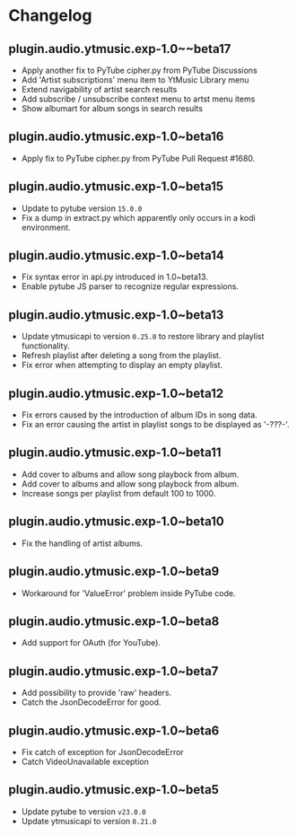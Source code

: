 # Changelog
## plugin.audio.ytmusic.exp-1.0~~beta17

- Apply another fix to PyTube cipher.py from PyTube Discussions
- Add 'Artist subscriptions' menu item to YtMusic Library menu
- Extend navigability of artist search results
- Add subscribe / unsubscribe context menu to artst menu items
- Show albumart for album songs in search results

## plugin.audio.ytmusic.exp-1.0~beta16

- Apply fix to PyTube cipher.py from PyTube Pull Request #1680.

## plugin.audio.ytmusic.exp-1.0~beta15

- Update to pytube version `15.0.0`
- Fix a dump in extract.py which apparently only occurs in a kodi environment.

## plugin.audio.ytmusic.exp-1.0~beta14

- Fix syntax error in api.py introduced in 1.0~beta13.
- Enable pytube JS parser to recognize regular expressions.

## plugin.audio.ytmusic.exp-1.0~beta13

- Update ytmusicapi to version `0.25.0` to restore library and playlist functionality.
- Refresh playlist after deleting a song from the playlist.
- Fix error when attempting to display an empty playlist.

## plugin.audio.ytmusic.exp-1.0~beta12

- Fix errors caused by the introduction of album IDs in song data.
- Fix an error causing the artist in playlist songs to be displayed as '-???-'.

## plugin.audio.ytmusic.exp-1.0~beta11

- Add cover to albums and allow song playbock from album.
- Add cover to albums and allow song playbock from album.
- Increase songs per playlist from default 100 to 1000.

## plugin.audio.ytmusic.exp-1.0~beta10

- Fix the handling of artist albums.

## plugin.audio.ytmusic.exp-1.0~beta9

- Workaround for 'ValueError' problem inside PyTube code.

## plugin.audio.ytmusic.exp-1.0~beta8

- Add support for OAuth (for YouTube).

## plugin.audio.ytmusic.exp-1.0~beta7

- Add possibility to provide 'raw' headers.
- Catch the JsonDecodeError for good.

## plugin.audio.ytmusic.exp-1.0~beta6

- Fix catch of exception for JsonDecodeError
- Catch VideoUnavailable exception

## plugin.audio.ytmusic.exp-1.0~beta5

- Update pytube to version `v23.0.0`
- Update ytmusicapi to version `0.21.0`
